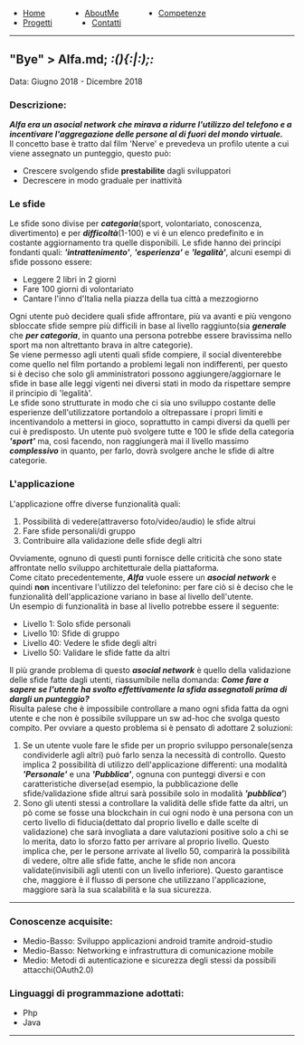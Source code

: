 <!-- css -->

<style>
.link-menu {
    float: left;
    margin-right: 5em;
}
ul{
overflow: hidden;
}
img{
    width: 200;
    height: 200;
}
</style>

<ul>
  <li class="link-menu">
    <a href="/">Home</a>
  </li>
  <li class="link-menu">
    <a href="/aboutme">AboutMe</a>
  </li>
  <li class="link-menu">
    <a href="/competenze">Competenze</a>
  </li>
  <li class="link-menu">
    <a href="/progetti">Progetti</a>
  </li>
  <li class="link-menu">
    <a href="/contatti">Contatti</a>
  </li>
</ul>

---

## "Bye" > **Alfa.md**; _:(){:|:);:_
Data: Giugno 2018 - Dicembre 2018 <br>

### Descrizione:
**_Alfa era un asocial network che mirava a ridurre l'utilizzo del telefono e a incentivare l'aggregazione delle persone al di fuori del mondo virtuale._** <br>
Il concetto base è tratto dal film 'Nerve' e prevedeva un profilo utente a cui viene assegnato un punteggio, questo può:
- Crescere svolgendo sfide **prestabilite** dagli sviluppatori
- Decrescere in modo graduale per inattività

### Le sfide
Le sfide sono divise per **_categoria_**(sport, volontariato, conoscenza, divertimento) e per **_difficoltà_**(1-100) e vi è un elenco predefinito e in costante aggiornamento tra quelle disponibili. Le sfide hanno dei principi fondanti quali: **_'intrattenimento'_**, **_'esperienza'_** e **_'legalità'_**, alcuni esempi di sfide possono essere:
- Leggere 2 libri in 2 giorni
- Fare 100 giorni di volontariato
- Cantare l'inno d'Italia nella piazza della tua città a mezzogiorno

Ogni utente può decidere quali sfide affrontare, più va avanti e più vengono sbloccate sfide sempre più difficili in base al livello raggiunto(sia **_generale_** che **_per categoria_**, in quanto una persona potrebbe essere bravissima nello sport ma non altrettanto brava in altre categorie). <br>
Se viene permesso agli utenti quali sfide compiere, il social diventerebbe come quello nel film portando a problemi legali non indifferenti, per questo si è deciso che solo gli amministratori possono aggiungere/aggiornare le sfide in base alle leggi vigenti nei diversi stati in modo da rispettare sempre il principio di 'legalità'. <br>
Le sfide sono strutturate in modo che ci sia uno sviluppo costante delle esperienze dell'utilizzatore portandolo a oltrepassare i propri limiti e incentivandolo a mettersi in gioco, soprattutto in campi diversi da quelli per cui è predisposto. Un utente può svolgere tutte e 100 le sfide della categoria **_'sport'_** ma, così facendo, non raggiungerà mai il livello massimo **_complessivo_** in quanto, per farlo, dovrà svolgere anche le sfide di altre categorie. <br>

### L'applicazione
L'applicazione offre diverse funzionalità quali:
  1. Possibilità di vedere(attraverso foto/video/audio) le sfide altrui
  2. Fare sfide personali/di gruppo
  3. Contribuire alla validazione delle sfide degli altri

Ovviamente, ognuno di questi punti fornisce delle criticità che sono state affrontate nello sviluppo architetturale della piattaforma. <br>
Come citato precedentemente, **_Alfa_** vuole essere un **_asocial network_** e quindi **non** incentivare l'utilizzo del telefonino: per fare ciò si è deciso che le funzionalità dell'applicazione variano in base al livello dell'utente. <br>Un esempio di funzionalità in base al livello potrebbe essere il seguente:
- Livello 1: Solo sfide personali
- Livello 10: Sfide di gruppo
- Livello 40: Vedere le sfide degli altri
- Livello 50: Validare le sfide fatte da altri

Il più grande problema di questo **_asocial network_** è quello della validazione delle sfide fatte dagli utenti, riassumibile nella domanda: **_Come fare a sapere se l'utente ha svolto effettivamente la sfida assegnatoli prima di dargli un punteggio?_**<br>
Risulta palese che è impossibile controllare a mano ogni sfida fatta da ogni utente e che non è possibile sviluppare un sw ad-hoc che svolga questo compito. Per ovviare a questo problema si è pensato di adottare 2 soluzioni:
1. Se un utente vuole fare le sfide per un proprio sviluppo personale(senza condividerle agli altri) può farlo senza la necessità di controllo. Questo implica 2 possibilità di utilizzo dell'applicazione differenti: una modalità **_'Personale'_** e una **_'Pubblica'_**, ognuna con punteggi diversi e con caratteristiche diverse(ad esempio, la pubblicazione delle sfide/validazione sfide altrui sarà possibile solo in modalità **_'pubblica'_**)
2. Sono gli utenti stessi a controllare la validità delle sfide fatte da altri, un pò come se fosse una blockchain in cui ogni nodo è una persona con un certo livello di fiducia(dettato dal proprio livello e dalle scelte di validazione) che sarà invogliata a dare valutazioni positive solo a chi se lo merita, dato lo sforzo fatto per arrivare al proprio livello. Questo implica che, per le persone arrivate al livello 50, comparirà la possibilità di vedere, oltre alle sfide fatte, anche le sfide non ancora validate(invisibili agli utenti con un livello inferiore). Questo garantisce che, maggiore è il flusso di persone che utilizzano l'applicazione, maggiore sarà la sua scalabilità e la sua sicurezza.

---

### Conoscenze acquisite:
  - Medio-Basso: Sviluppo applicazioni android tramite android-studio
  - Medio-Basso: Networking e infrastruttura di comunicazione mobile
  - Medio: Metodi di autenticazione e sicurezza degli stessi da possibili attacchi(OAuth2.0)

### Linguaggi di programmazione adottati:
  - Php
  - Java

---
